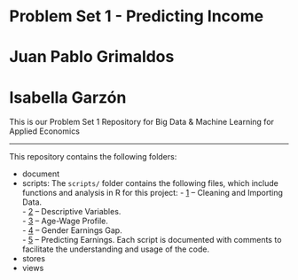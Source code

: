 # Problem Set 1 - Predicting Income 
# Juan Pablo Grimaldos 
# Isabella Garzón 

This is our Problem Set 1 Repository for Big Data & Machine Learning for Applied Economics

---

This repository contains the following folders: 

- document
- scripts:
  The `scripts/` folder contains the following files, which include functions and analysis in R for this project:
         - [1](scripts/DataCleaning.R) – Cleaning and Importing Data.  
         - [2](scripts/DescriptiveVariables.R) – Descriptive Variables.  
         - [3](scripts/AgeWageProfile.R) – Age-Wage Profile.  
         - [4](scripts/GenderEarningsGap.R) – Gender Earnings Gap.  
         - [5](scripts/PredictingEarnings.R) – Predicting Earnings.
  Each script is documented with comments to facilitate the understanding and usage of the code.
- stores
- views 




